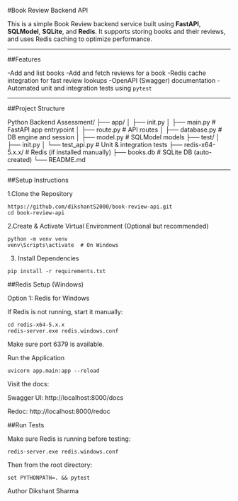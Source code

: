 #Book Review Backend API

This is a simple Book Review backend service built using **FastAPI**, **SQLModel**, **SQLite**, and **Redis**. It supports storing books and their reviews, and uses Redis caching to optimize performance.

---

##Features

-Add and list books
-Add and fetch reviews for a book
-Redis cache integration for fast review lookups
-OpenAPI (Swagger) documentation
-Automated unit and integration tests using `pytest`

---

##Project Structure

Python Backend Assessment/
├── app/
│ ├── init.py
│ ├── main.py # FastAPI app entrypoint
│ ├── route.py # API routes
│ ├── database.py # DB engine and session
│ ├── model.py # SQLModel models
├── test/
│ ├── init.py
│ └── test_api.py # Unit & integration tests
├── redis-x64-5.x.x/ # Redis (if installed manually)
├── books.db # SQLite DB (auto-created)
└── README.md


---

##Setup Instructions

1.Clone the Repository

```
https://github.com/dikshantS2000/book-review-api.git
cd book-review-api
```

2.Create & Activate Virtual Environment (Optional but recommended)

```
python -m venv venv
venv\Scripts\activate  # On Windows
```
3. Install Dependencies

```
pip install -r requirements.txt
```

##Redis Setup (Windows)

Option 1: Redis for Windows

If Redis is not running, start it manually:
```
cd redis-x64-5.x.x
redis-server.exe redis.windows.conf
```
Make sure port 6379 is available.

Run the Application

```
uvicorn app.main:app --reload
```

Visit the docs:

Swagger UI: http://localhost:8000/docs

Redoc: http://localhost:8000/redoc

##Run Tests

Make sure Redis is running before testing:
```
redis-server.exe redis.windows.conf
```
Then from the root directory:
```
set PYTHONPATH=. && pytest
```


Author
Dikshant Sharma
